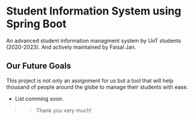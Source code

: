 # Student Information System using Spring Boot
An advanced student information managment system by UoT students (2020-2023). And actively maintained by Faisal Jan.

## Our Future Goals
This project is not only an assignment for us but a tool that will help thousand of people around the globe to manage their students with ease.
* List comming soon.

>> Thank you very much!